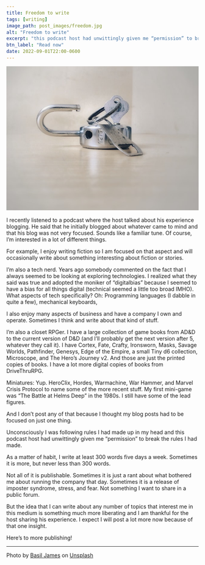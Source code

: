 ```yaml
---
title: Freedom to write
tags: [writing]
image_path: post_images/freedom.jpg
alt: "Freedom to write"
excerpt: "this podcast host had unwittingly given me “permission” to break the rules I had made."
btn_label: "Read now"
date: 2022-09-01T22:00-0600
---
```

![freedom][image]

I recently listened to a podcast where the host talked about his experience blogging. He said that he initially blogged about whatever came to mind and that his blog was not very focused. Sounds like a familiar tune. Of course, I’m interested in a lot of different things. 

For example, I enjoy writing fiction so I am focused on that aspect and will occasionally write about something interesting about fiction or stories.

I’m also a tech nerd. Years ago somebody commented on the fact that I always seemed to be looking at exploring technologies. I realized what they said was true and adopted the moniker of “digitalbias” because I seemed to have a bias for all things digital (technical seemed a little too broad IMHO). What aspects of tech specifically? Oh: Programming languages (I dabble in quite a few), mechanical keyboards, 

I also enjoy many aspects of business and have a company I own and operate. Sometimes I think and write about that kind of stuff.

I’m also a closet RPGer. I have a large collection of game books from AD&D to the current version of D&D (and I’ll probably get the next version after 5, whatever they call it). I have Cortex, Fate, Crafty, Ironsworn, Masks, Savage Worlds, Pathfinder, Genesys, Edge of the Empire, a small Tiny d6 collection, Microscope, and The Hero’s Journey v2. And those are just the printed copies of books. I have a lot more digital copies of books from DriveThruRPG.

Miniatures: Yup. HeroClix, Hordes, Warmachine, War Hammer, and Marvel Crisis Protocol to name some of the more recent stuff. My first mini-game was “The Battle at Helms Deep” in the 1980s. I still have some of the lead figures. 

And I don’t post any of that because I thought my blog posts had to be focused on just one thing.

Unconsciously I was following rules I had made up in my head and this podcast host had unwittingly given me “permission” to break the rules I had made.

As a matter of habit, I write at least 300 words five days a week. Sometimes it is more, but never less than 300 words.

Not all of it is publishable. Sometimes it is just a rant about what bothered me about running the company that day. Sometimes it is a release of imposter syndrome, stress, and fear. Not something I want to share in a public forum.

But the idea that I can write about any number of topics that interest me in this medium is something much more liberating and I am thankful for the host sharing his experience. I expect I will post a lot more now because of that one insight.


Here’s to more publishing!

---
Photo by <a href="https://unsplash.com/@the_photoman?utm_source=unsplash&utm_medium=referral&utm_content=creditCopyText">Basil James</a> on <a href="https://unsplash.com/s/photos/freedom?utm_source=unsplash&utm_medium=referral&utm_content=creditCopyText">Unsplash</a>
  

[image]: /images/post_images/freedom.jpg
